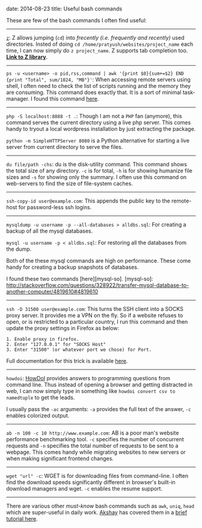 date: 2014-08-23
title: Useful bash commands

These are few of the bash commands I often find
useful:

----

[`z`][z]: Z allows jumping (`cd`) into *frecently
(i.e. frequently and recently)* used directories.
Insted of doing
`cd /home/pratyush/websites/project_name`
each time, I can now simply do `z project_name`.
Z supports tab completion too. **[Link to Z library][z]**.

[z]: https://github.com/rupa/z

----

`ps -u <username> -o pid,rss,command | awk '{print $0}{sum+=$2} END {print "Total", sum/1024, "MB"}'`:
When accessing remote servers using shell, I often need to
check the list of scripts running and the memory
they are consuming. This command does exactly
that. It is a sort of minimal task-manager. I
found this command [here][wf-resource].

[wf-resource]: https://community.webfaction.com/questions/8553/how-to-determine-memory-consumption

----

`php -S localhost:8888 -t .`: Though I am not a
`PHP` fan (anymore), this command serves the
current directory using a live php server. This
comes handy to tryout a local wordpress
installation by just extracting the package.

`python -m SimpleHTTPServer 8080` is a Python
alternative for starting a live server from
current directory to serve the files.

----

`du file/path -chs`: du is the disk-utility
command. This command shows the total size of any
directory. `-c` is for total, `-h` is for showing
humanize file sizes and `-s` for showing only the
summary. I often use this command on web-servers
to find the size of file-system caches.

----

`ssh-copy-id user@example.com`: This appends the
public key to the remote-host for password-less
ssh logins.

----

`mysqldump -u username -p --all-databases > alldbs.sql`:
For creating a backup of all the mysql databases.

`mysql -u username -p < alldbs.sql`:
For restoring all the databases from the dump.

Both of the these mysql commands are high on
performance. These come handy for creating a
backup snapshots of databases.

I found these two commands [here][mysql-so].
[mysql-so]: http://stackoverflow.com/questions/328922/transfer-mysql-database-to-another-computer/4819610#4819610

----

`ssh -D 31500 user@example.com`: This turns the SSH client into a SOCKS proxy server. It provides me a VPN on the fly. So if a website refuses to open, or is restricted to a particular country, I run this command and then update the proxy settings in Firefox as below:

    1. Enable proxy in firefox.
    2. Enter "127.0.0.1" for "SOCKS Host"
    3. Enter "31500" (or whatever port we chose) for Port.

Full documentation for this trick is available
[here][port-forwarding].

[port-forwarding]: https://help.ubuntu.com/community/SSH/OpenSSH/PortForwarding#Dynamic_Port_Forwarding

----

`howdoi`: [HowDoI][howdoi] provides answers to
programming questions from command line. Thus
instead of opening a browser and getting
distracted in web, I can now simply type in
something like `howdoi convert csv to namedtuple`
to get the leads.

I usually pass the `-ac` arguments: `-a` provides
the full text of the answer, `-c` enables
colorized output.

[howdoi]: https://github.com/gleitz/howdoi

----

`ab -n 100 -c 10 http://www.example.com`: AB is a
poor man's website performance benchmarking tool. `-c`
specifies the number of concurrent requests and
`-n` specifies the total number of requests to be
sent to a webpage. This comes handy while
migrating websites to new servers or when making
significant frontend changes.

----

`wget "url" -c`: WGET is for downloading files
from command-line. I often find the download speeds
significantly different in browser's built-in
download managers and wget. `-c` enables the
resume support.

----

There are various other *must-know* bash commands
such as `awk`, `uniq`, `head` which are
super-useful in daily work. [Akshay][data-tutorial] has covered
them in a [brief tutorial here][data-tutorial].

[data-tutorial]: http://datavu.blogspot.in/2014/08/useful-unix-commands-for-exploring-data.html
